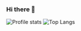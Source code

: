 ### Hi there 👋


![Profile stats](https://github-readme-stats.vercel.app/api?username=GiuseppeTG&&show_icons=true&title_color=ffffff&icon_color=bb2acf&text_color=daf7dc&bg_color=151515)
![Top Langs](https://github-readme-stats.vercel.app/api/top-langs/?username=GiuseppeTG&&show_icons=true&title_color=ffffff&icon_color=bb2acf&text_color=daf7dc&bg_color=151515)

<!--
**GiuseppeTG/GiuseppeTG** is a ✨ _special_ ✨ repository because its `README.md` (this file) appears on your GitHub profile.

Here are some ideas to get you started:

- 🔭 I’m currently working on ...
- 🌱 I’m currently learning ...
- 👯 I’m looking to collaborate on ...
- 🤔 I’m looking for help with ...
- 💬 Ask me about ...
- 📫 How to reach me: ...
- 😄 Pronouns: ...
- ⚡ Fun fact: ...
-->
